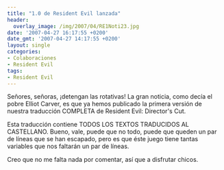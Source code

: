 ```yaml
---
title: "1.0 de Resident Evil lanzada"
header:
  overlay_image: /img/2007/04/RE1Noti23.jpg
date: '2007-04-27 16:17:55 +0200'
date_gmt: '2007-04-27 14:17:55 +0200'
layout: single
categories:
- Colaboraciones
- Resident Evil
tags:
- Resident Evil
---
```

Señores, señoras, ¡detengan las rotativas! La gran noticia, como decía el pobre
Elliot Carver, es que ya hemos publicado la primera versión de nuestra traducción
COMPLETA de Resident Evil: Director's Cut.

Esta traducción contiene TODOS LOS TEXTOS TRADUCIDOS AL CASTELLANO. Bueno, vale,
puede que no todo, puede que queden un par de líneas que se han escapado, pero es que
éste juego tiene tantas variables que nos faltarán un par de líneas.

Creo que no me falta nada por comentar, así que a disfrutar chicos.
